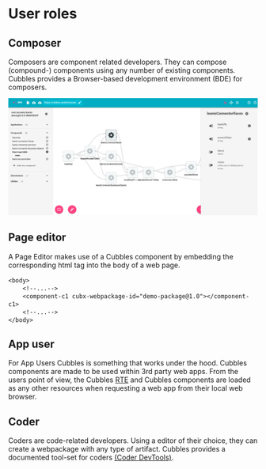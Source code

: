 # User roles

## Composer

Composers are component related developers. They can compose \(compound-\) components using any number of existing components. Cubbles provides a Browser-based development environment \(BDE\) for composers.

![Browser-based development environment \(BDE\)](../.gitbook/assets/bde_dataflow_iface-list.png)

## Page editor

A Page Editor makes use of a Cubbles component by embedding the corresponding html tag into the body of a web page.

```markup
<body>
    <!--...-->
    <component-c1 cubx-webpackage-id="demo-package@1.0"></component-c1>
    <!--...-->
</body>
```

## App user

For App Users Cubbles is something that works under the hood. Cubbles components are made to be used within 3rd party web apps. From the users point of view, the Cubbles [RTE](../runtime-extension-rte/) and Cubbles components are loaded as any other resources when requesting a web app from their local web browser.

## Coder

Coders are code-related developers. Using a editor of their choice, they can create a webpackage with any type of artifact. Cubbles provides a documented tool-set for coders [\(Coder DevTools\)](../coder-devtools-cdt/).

